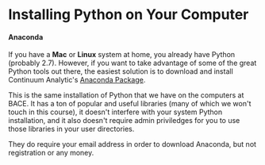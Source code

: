 # Installing Python on Your Computer

#### Anaconda

If you have a **Mac** or **Linux** system at home, you already have Python (probably 2.7).  However, if you want to take advantage of some of the great Python tools out there, the easiest solution is to download and install Continuum Analytic's [Anaconda Package](https://store.continuum.io/cshop/anaconda/).

This is the same installation of Python that we have on the computers at BACE.  It has a ton of popular and useful libraries (many of which we won't touch in this course), it doesn't interfere with your system Python installation, and it also doesn't require admin priviledges for you to use those libraries in your user directories.

They do require your email address in order to download Anaconda, but not registration or any money.
